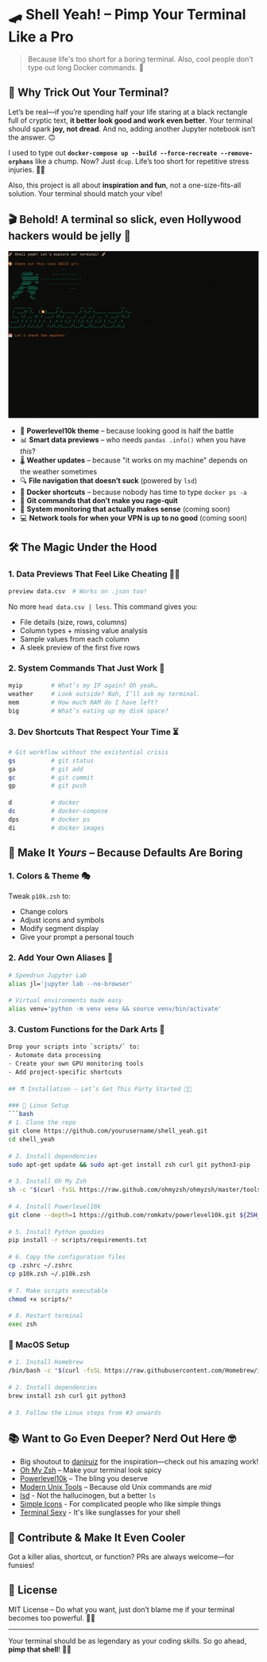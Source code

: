 # 🛹 Shell Yeah! – Pimp Your Terminal Like a Pro

> Because life's too short for a boring terminal. Also, cool people don’t type out long Docker commands. 🤙

## 🌮 Why Trick Out Your Terminal?

Let’s be real—if you’re spending half your life staring at a black rectangle full of cryptic text, **it better look good and work even better**. Your terminal should spark **joy, not dread**. And no, adding another Jupyter notebook isn’t the answer. 🙃

I used to type out **`docker-compose up --build --force-recreate --remove-orphans`** like a chump. Now? Just `dcup`. Life’s too short for repetitive stress injuries. 🕺🏽

Also, this project is all about **inspiration and fun**, not a one-size-fits-all solution. Your terminal should match your vibe!

## 🎬 Behold! A terminal so slick, even Hollywood hackers would be jelly 🪼 

![Terminal Demo](assets/terminal-demo.gif)


- 🎨 **Powerlevel10k theme** – because looking good is half the battle
- 📊 **Smart data previews** – who needs `pandas .info()` when you have *this*?
- 🌡️ **Weather updates** – because "it works on my machine" depends on the weather sometimes
- 🔍 **File navigation that doesn’t suck** (powered by `lsd`)
- 🐳 **Docker shortcuts** – because nobody has time to type `docker ps -a`
- 🐙 **Git commands that don’t make you rage-quit**
- 🚦 **System monitoring that actually makes sense** (coming soon)
- 💻 **Network tools for when your VPN is up to no good** (coming soon)

## 🛠️ The Magic Under the Hood

### 1. Data Previews That Feel Like Cheating 🏄‍♂️
```bash
preview data.csv  # Works on .json too!
```
No more `head data.csv | less`. This command gives you:
- File details (size, rows, columns)
- Column types + missing value analysis
- Sample values from each column
- A sleek preview of the first five rows

### 2. System Commands That Just Work 🦥
```bash
myip        # What’s my IP again? Oh yeah…
weather     # Look outside? Nah, I’ll ask my terminal.
mem         # How much RAM do I have left?
big         # What’s eating up my disk space?
```

### 3. Dev Shortcuts That Respect Your Time ⏳
```bash
# Git workflow without the existential crisis
gs          # git status
ga          # git add
gc          # git commit
gp          # git push

d           # docker
dc          # docker-compose
dps         # docker ps
di          # docker images
```

## 🧬 Make It *Yours* – Because Defaults Are Boring

### 1. Colors & Theme 🎭
Tweak `p10k.zsh` to:
- Change colors
- Adjust icons and symbols
- Modify segment display
- Give your prompt a personal touch

### 2. Add Your Own Aliases 🍕
```bash
# Speedrun Jupyter Lab
alias jl='jupyter lab --no-browser'

# Virtual environments made easy
alias venv='python -m venv venv && source venv/bin/activate'
```

### 3. Custom Functions for the Dark Arts 🦹
```bash
Drop your scripts into `scripts/` to:
- Automate data processing
- Create your own GPU monitoring tools
- Add project-specific shortcuts

## ⚗️ Installation – Let’s Get This Party Started 🕺🏽

### 🐧 Linux Setup
```bash
# 1. Clone the repo
git clone https://github.com/yourusername/shell_yeah.git
cd shell_yeah

# 2. Install dependencies
sudo apt-get update && sudo apt-get install zsh curl git python3-pip

# 3. Install Oh My Zsh
sh -c "$(curl -fsSL https://raw.github.com/ohmyzsh/ohmyzsh/master/tools/install.sh)"

# 4. Install Powerlevel10k
git clone --depth=1 https://github.com/romkatv/powerlevel10k.git ${ZSH_CUSTOM:-$HOME/.oh-my-zsh/custom}/themes/powerlevel10k

# 5. Install Python goodies
pip install -r scripts/requirements.txt

# 6. Copy the configuration files
cp .zshrc ~/.zshrc
cp p10k.zsh ~/.p10k.zsh

# 7. Make scripts executable
chmod +x scripts/*

# 8. Restart terminal
exec zsh
```

### 🍏 MacOS Setup
```bash
# 1. Install Homebrew
/bin/bash -c "$(curl -fsSL https://raw.githubusercontent.com/Homebrew/install/HEAD/install.sh)"

# 2. Install dependencies
brew install zsh curl git python3

# 3. Follow the Linux steps from #3 onwards
```

## 📚 Want to Go Even Deeper? Nerd Out Here 🤓

- Big shoutout to [daniruiz](https://drasite.com/blog/Pimp%20my%20terminal) for the inspiration—check out his amazing work!
- [Oh My Zsh](https://github.com/ohmyzsh/ohmyzsh/wiki) – Make your terminal look spicy
- [Powerlevel10k](https://github.com/romkatv/powerlevel10k) – The bling you deserve
- [Modern Unix Tools](https://github.com/ibraheemdev/modern-unix) – Because old Unix commands are *mid*
- [lsd](https://github.com/lsd-rs/lsd) - Not the hallucinogen, but a better `ls`
- [Simple Icons](https://simpleicons.org/) - For complicated people who like simple things
- [Terminal Sexy](https://terminal.sexy/) - It's like sunglasses for your shell 

## 🎈 Contribute & Make It Even Cooler
Got a killer alias, shortcut, or function? PRs are always welcome—for funsies!

## 📜 License
MIT License – Do what you want, just don’t blame me if your terminal becomes too powerful. 🧙‍♂️

---

Your terminal should be as legendary as your coding skills. So go ahead, **pimp that shell**! 🍉🔥

